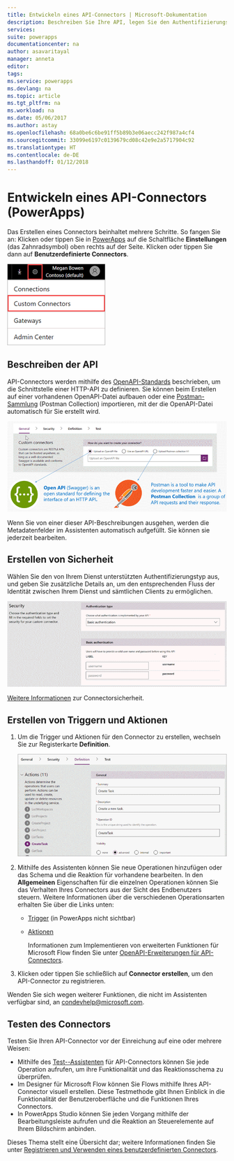 ```yaml
---
title: Entwickeln eines API-Connectors | Microsoft-Dokumentation
description: Beschreiben Sie Ihre API, legen Sie den Authentifizierungstyp fest, erstellen Sie Trigger und Aktionen, und testen Sie.
services: 
suite: powerapps
documentationcenter: na
author: asavaritayal
manager: anneta
editor: 
tags: 
ms.service: powerapps
ms.devlang: na
ms.topic: article
ms.tgt_pltfrm: na
ms.workload: na
ms.date: 05/06/2017
ms.author: astay
ms.openlocfilehash: 68a0be6c6be91ff5b89b3e06aecc242f987a4cf4
ms.sourcegitcommit: 33099e6197c0139679cd08c42e9e2a5717904c92
ms.translationtype: HT
ms.contentlocale: de-DE
ms.lasthandoff: 01/12/2018
---
```

# <a name="develop-an-api-connector-powerapps"></a>Entwickeln eines API-Connectors (PowerApps)
Das Erstellen eines Connectors beinhaltet mehrere Schritte. So fangen Sie an: Klicken oder tippen Sie in [PowerApps](https://web.powerapps.com/) auf die Schaltfläche **Einstellungen** (das Zahnradsymbol) oben rechts auf der Seite. Klicken oder tippen Sie dann auf **Benutzerdefinierte Connectors**.

![Suchen von API-Connectors](./media/api-connectors-dev/finding-custom-apis.png)

## <a name="describe-your-api"></a>Beschreiben der API
API-Connectors werden mithilfe des [OpenAPI-Standards](https://swagger.io/) beschrieben, um die Schnittstelle einer HTTP-API zu definieren. Sie können beim Erstellen auf einer vorhandenen OpenAPI-Datei aufbauen oder eine [Postman-Sammlung](https://www.getpostman.com/docs/collections) (Postman Collection) importieren, mit der die OpenAPI-Datei automatisch für Sie erstellt wird. 

![Definieren des API-Diagramms](./media/api-connectors-dev/build-your-api-updated.png)

Wenn Sie von einer dieser API-Beschreibungen ausgehen, werden die Metadatenfelder im Assistenten automatisch aufgefüllt. Sie können sie jederzeit bearbeiten.  

## <a name="build-security"></a>Erstellen von Sicherheit
Wählen Sie den von Ihrem Dienst unterstützten Authentifizierungstyp aus, und geben Sie zusätzliche Details an, um den entsprechenden Fluss der Identität zwischen Ihrem Dienst und sämtlichen Clients zu ermöglichen. 

![Sicherheitsdiagramm](./media/api-connectors-dev/security.png)

[Weitere Informationen](register-custom-api.md) zur Connectorsicherheit.

## <a name="build-triggers-and-actions"></a>Erstellen von Triggern und Aktionen
1. Um die Trigger und Aktionen für den Connector zu erstellen, wechseln Sie zur Registerkarte **Definition**. 
   
    ![Definitionsdiagramm](./media/api-connectors-dev/definition.png)
2. Mithilfe des Assistenten können Sie neue Operationen hinzufügen oder das Schema und die Reaktion für vorhandene bearbeiten. In den **Allgemeinen** Eigenschaften für die einzelnen Operationen können Sie das Verhalten Ihres Connectors aus der Sicht des Endbenutzers steuern. Weitere Informationen über die verschiedenen Operationsarten erhalten Sie über die Links unten:
   
   * [Trigger](https://flow.microsoft.com/documentation/customapi-webhooks) (in PowerApps nicht sichtbar)
   * [Aktionen](register-custom-api.md)
     
     Informationen zum Implementieren von erweiterten Funktionen für Microsoft Flow finden Sie unter [OpenAPI-Erweiterungen für API-Connectors](https://flow.microsoft.com/documentation/customapi-how-to-swagger/). 
3. Klicken oder tippen Sie schließlich auf **Connector erstellen**, um den API-Connector zu registrieren.

Wenden Sie sich wegen weiterer Funktionen, die nicht im Assistenten verfügbar sind, an [condevhelp@microsoft.com](mailto:condevhelp@microsoft.com).

## <a name="test-the-connector"></a>Testen des Connectors
Testen Sie Ihren API-Connector vor der Einreichung auf eine oder mehrere Weisen: 

* Mithilfe des [Test--Assistenten](https://flow.microsoft.com/blog/new-updates-custom-api/) für API-Connectors können Sie jede Operation aufrufen, um ihre Funktionalität und das Reaktionsschema zu überprüfen.
* Im Designer für Microsoft Flow können Sie Flows mithilfe Ihres API-Connector visuell erstellen. Diese Testmethode gibt Ihnen Einblick in die Funktionalität der Benutzeroberfläche und die Funktionen Ihres Connectors.
* In PowerApps Studio können Sie jeden Vorgang mithilfe der Bearbeitungsleiste aufrufen und die Reaktion an Steuerelemente auf Ihrem Bildschirm anbinden.

Dieses Thema stellt eine Übersicht dar; weitere Informationen finden Sie unter [Registrieren und Verwenden eines benutzerdefinierten Connectors](register-custom-api.md).

